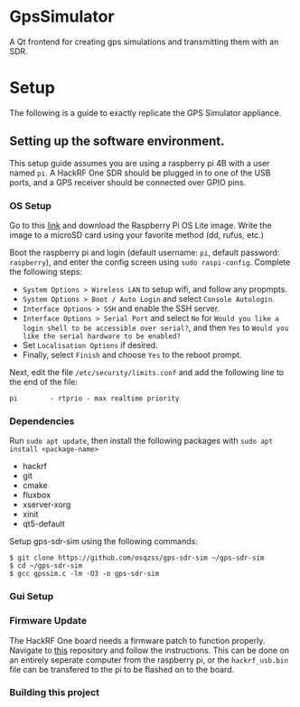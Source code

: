 # GpsSimulator
A Qt frontend for creating gps simulations and transmitting them with an SDR.

# Setup
The following is a guide to exactly replicate the GPS Simulator appliance.

## Setting up the software environment.
This setup guide assumes you are using a raspberry pi 4B with a user named `pi`. A HackRF One SDR should be plugged in to one of the USB ports, and a GPS receiver should be connected over GPIO pins.

### OS Setup
Go to this [link](https://downloads.raspberrypi.org/raspios_lite_arm64/images/) and download the Raspberry Pi OS Lite image. Write the image to a microSD card using your favorite method (dd, rufus, etc.)

Boot the raspberry pi and login (default username: `pi`, default password: `raspberry`), and enter the config screen using `sudo raspi-config`. Complete the following steps:

- `System Options > Wireless LAN` to setup wifi, and follow any propmpts.
- `System Options > Boot / Auto Login` and select `Console Autologin`.
- `Interface Options > SSH` and enable the SSH server.
- `Interface Options > Serial Port` and select `No` for `Would you like a login shell to be accessible over serial?`, and then `Yes` to `Would you like the serial hardware to be enabled?`
- Set `Localisation Options` if desired.
- Finally, select `Finish` and choose `Yes` to the reboot prompt.

Next, edit the file `/etc/security/limits.conf` and add the following line to the end of the file:

`pi        - rtprio - max realtime priority`

### Dependencies

Run `sudo apt update`, then install the following packages with `sudo apt install <package-name>`
- hackrf
- git
- cmake
- fluxbox
- xserver-xorg
- xinit
- qt5-default

Setup gps-sdr-sim using the following commands:

```
$ git clone https://github.com/osqzss/gps-sdr-sim ~/gps-sdr-sim
$ cd ~/gps-sdr-sim
$ gcc gpssim.c -lm -O3 -o gps-sdr-sim
```

### Gui Setup


### Firmware Update

The HackRF One board needs a firmware patch to function properly. Navigate to [this](https://github.com/BeyondPerception/hackrf) repository and follow the instructions. This can be done on an entirely seperate computer from the raspberry pi, or the `hackrf_usb.bin` file can be transfered to the pi to be flashed on to the board.

### Building this project
